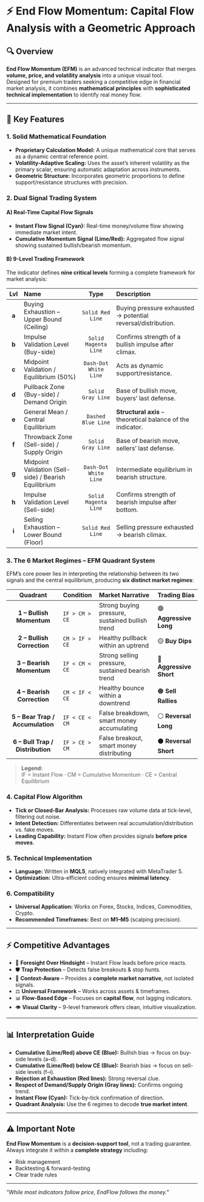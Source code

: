# ⚡ End Flow Momentum: Capital Flow Analysis with a Geometric Approach

## 🔍 Overview
**End Flow Momentum (EFM)** is an advanced technical indicator that merges **volume, price, and volatility analysis** into a unique visual tool.  
Designed for premium traders seeking a competitive edge in financial market analysis, it combines **mathematical principles** with **sophisticated technical implementation** to identify real money flow.

---

## 🎯 Key Features

### 1. Solid Mathematical Foundation
- **Proprietary Calculation Model:** A unique mathematical core that serves as a dynamic central reference point.  
- **Volatility-Adaptive Scaling:** Uses the asset’s inherent volatility as the primary scalar, ensuring automatic adaptation across instruments.  
- **Geometric Structure:** Incorporates geometric proportions to define support/resistance structures with precision.  

### 2. Dual Signal Trading System
#### A) Real-Time Capital Flow Signals
- **Instant Flow Signal (Cyan):** Real-time money/volume flow showing immediate market intent.  
- **Cumulative Momentum Signal (Lime/Red):** Aggregated flow signal showing sustained bullish/bearish momentum.  

#### B) 9-Level Trading Framework
The indicator defines **nine critical levels** forming a complete framework for market analysis:

| Lvl | Name | Type | Description |
|:---:|:---|:---:|:---|
| **a** | Buying Exhaustion – Upper Bound (Ceiling) | `Solid Red Line` | Buying pressure exhausted → potential reversal/distribution. |
| **b** | Impulse Validation Level (Buy-side) | `Solid Magenta Line` | Confirms strength of a bullish impulse after climax. |
| **c** | Midpoint Validation / Equilibrium (50%) | `Dash-Dot White Line` | Acts as dynamic support/resistance. |
| **d** | Pullback Zone (Buy-side) / Demand Origin | `Solid Gray Line` | Base of bullish move, buyers’ last defense. |
| **e** | General Mean / Central Equilibrium | `Dashed Blue Line` | **Structural axis** – theoretical balance of the indicator. |
| **f** | Throwback Zone (Sell-side) / Supply Origin | `Solid Gray Line` | Base of bearish move, sellers’ last defense. |
| **g** | Midpoint Validation (Sell-side) / Bearish Equilibrium | `Dash-Dot White Line` | Intermediate equilibrium in bearish structure. |
| **h** | Impulse Validation Level (Sell-side) | `Solid Magenta Line` | Confirms strength of bearish impulse after bottom. |
| **i** | Selling Exhaustion – Lower Bound (Floor) | `Solid Red Line` | Selling pressure exhausted → bearish climax. |

### 3. The 6 Market Regimes – EFM Quadrant System
EFM’s core power lies in interpreting the relationship between its two signals and the central equilibrium, producing **six distinct market regimes**:

| Quadrant | Condition | Market Narrative | Trading Bias |
|:--------:|:----------|:-----------------|:-------------|
| **1 – Bullish Momentum** | `IF > CM > CE` | Strong buying pressure, sustained bullish trend | 🟢 **Aggressive Long** |
| **2 – Bullish Correction** | `CM > IF > CE` | Healthy pullback within an uptrend | 🟡 **Buy Dips** |
| **3 – Bearish Momentum** | `IF < CM < CE` | Strong selling pressure, sustained bearish trend | 🔴 **Aggressive Short** |
| **4 – Bearish Correction** | `CM < IF < CE` | Healthy bounce within a downtrend | 🟠 **Sell Rallies** |
| **5 – Bear Trap / Accumulation** | `IF < CE < CM` | False breakdown, smart money accumulating | ⚪ **Reversal Long** |
| **6 – Bull Trap / Distribution** | `IF > CE > CM` | False breakout, smart money distributing | ⚫ **Reversal Short** |

> **Legend:**  
> IF = Instant Flow · CM = Cumulative Momentum · CE = Central Equilibrium  

### 4. Capital Flow Algorithm
- **Tick or Closed-Bar Analysis:** Processes raw volume data at tick-level, filtering out noise.  
- **Intent Detection:** Differentiates between real accumulation/distribution vs. fake moves.  
- **Leading Capability:** Instant Flow often provides signals **before price moves**.  

### 5. Technical Implementation
- **Language:** Written in **MQL5**, natively integrated with MetaTrader 5.  
- **Optimization:** Ultra-efficient coding ensures **minimal latency**.  

### 6. Compatibility
- **Universal Application:** Works on Forex, Stocks, Indices, Commodities, Crypto.  
- **Recommended Timeframes:** Best on **M1–M5** (scalping precision).  

---

## ⚡ Competitive Advantages
- 🚀 **Foresight Over Hindsight** – Instant Flow leads before price reacts.  
- 🛡️ **Trap Protection** – Detects false breakouts & stop hunts.  
- 🧠 **Context-Aware** – Provides a **complete market narrative**, not isolated signals.  
- ⚖️ **Universal Framework** – Works across assets & timeframes.  
- 📊 **Flow-Based Edge** – Focuses on **capital flow**, not lagging indicators.  
- 👁️ **Visual Clarity** – 9-level framework offers clean, intuitive visualization.  

---

## 📊 Interpretation Guide
- **Cumulative (Lime/Red) above CE (Blue):** Bullish bias → focus on buy-side levels (a–d).  
- **Cumulative (Lime/Red) below CE (Blue):** Bearish bias → focus on sell-side levels (f–i).  
- **Rejection at Exhaustion (Red lines):** Strong reversal clue.  
- **Respect of Demand/Supply Origin (Gray lines):** Confirms ongoing trend.  
- **Instant Flow (Cyan):** Tick-by-tick confirmation of direction.  
- **Quadrant Analysis:** Use the 6 regimes to decode **true market intent**.  

---

## ⚠️ Important Note
**End Flow Momentum** is a **decision-support tool**, not a trading guarantee.  
Always integrate it within a **complete strategy** including:  
- Risk management  
- Backtesting & forward-testing  
- Clear trade rules  

---

*"While most indicators follow price, EndFlow follows the money."*
